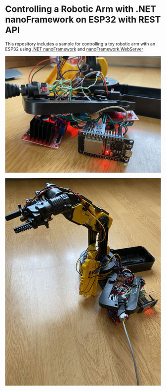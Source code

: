# Controlling a Robotic Arm with .NET nanoFramework on ESP32 with REST API

This repository includes a sample for controlling a toy robotic arm with an ESP32 using [.NET nanoFramework](https://github.com/nanoframework/home) and [nanoFramework.WebServer](https://github.com/nanoframework/lib-nanoFramework.WebServer)

![robot](./docs/arm1.jpg)

![robot](./docs/arm2.jpg)
